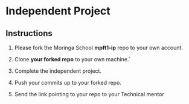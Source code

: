# Independent Project

## Instructions
  1) Please fork the Moringa School **mpft1-ip** repo to your own account.

  2) Clone **your forked repo** to your own machine.`

  3) Complete the independent project.

  4) Push your commits up to your forked repo.
  
  5) Send the link pointing to your repo to your Technical mentor
